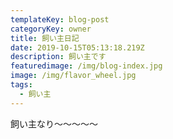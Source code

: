 ```yaml
---
templateKey: blog-post
categoryKey: owner
title: 飼い主日記
date: 2019-10-15T05:13:18.219Z
description: 飼い主です
featuredimage: /img/blog-index.jpg
image: /img/flavor_wheel.jpg
tags:
  - 飼い主
---
```

飼い主なり〜〜〜〜〜
